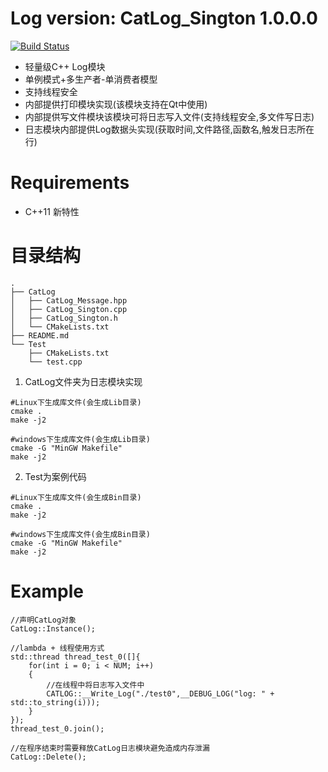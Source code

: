 ﻿Log version: CatLog_Sington 1.0.0.0
=======

[![Build Status](https://travis-ci.org/graycatya/Log.svg?branch=master)](https://travis-ci.org/graycatya/Log)

* 轻量级C++ Log模块
* 单例模式+多生产者-单消费者模型
* 支持线程安全
* 内部提供打印模块实现(该模块支持在Qt中使用)
* 内部提供写文件模块该模块可将日志写入文件(支持线程安全,多文件写日志)
* 日志模块内部提供Log数据头实现(获取时间,文件路径,函数名,触发日志所在行)

Requirements
=======

* C++11 新特性

目录结构
======= 

```
.
├── CatLog
│   ├── CatLog_Message.hpp
│   ├── CatLog_Sington.cpp
│   ├── CatLog_Sington.h
│   └── CMakeLists.txt
├── README.md
└── Test
    ├── CMakeLists.txt
    └── test.cpp
```
1.  CatLog文件夹为日志模块实现

```
#Linux下生成库文件(会生成Lib目录)
cmake .
make -j2

#windows下生成库文件(会生成Lib目录)
cmake -G "MinGW Makefile"
make -j2
```

2. Test为案例代码
```
#Linux下生成库文件(会生成Bin目录)
cmake .
make -j2

#windows下生成库文件(会生成Bin目录)
cmake -G "MinGW Makefile"
make -j2
```

Example
======

```
//声明CatLog对象
CatLog::Instance();

//lambda + 线程使用方式
std::thread thread_test_0([]{
    for(int i = 0; i < NUM; i++)
    {
        //在线程中将日志写入文件中
        CATLOG::__Write_Log("./test0",__DEBUG_LOG("log: " + std::to_string(i)));
    }
});
thread_test_0.join();

//在程序结束时需要释放CatLog日志模块避免造成内存泄漏
CatLog::Delete();

```

